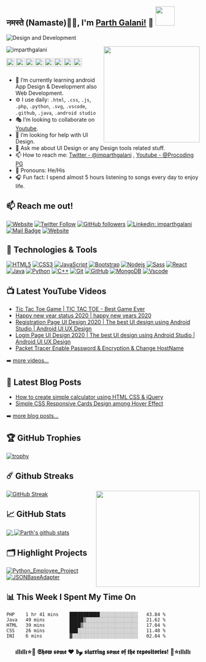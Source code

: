 ## नमस्ते (Namaste)🙏🏻, I'm [Parth Galani!](http://parthgalani.me) 👋 <img src="https://media.giphy.com/media/12oufCB0MyZ1Go/giphy.gif" width="50">



![Design and Development](https://github.com/imparthgalani/imparthgalani/blob/master/img/imparthgalani.png)

<a href="https://procodingpg.live/"><img src="https://github.com/imparthgalani/imparthgalani/blob/master/img/python.png" align="right" height="250" /></a>

<p align="left"> <img src="https://komarev.com/ghpvc/?username=imparthgalani&label=Profile View's&color=blueviolet&style=plastic" alt="imparthgalani" /> </p>

<a href="https://twitter.com/imparthgalani">
  <img align="left" alt="Parth Galani | Twitter" width="22px" src="https://github.com/imparthgalani/imparthgalani/blob/master/img/twitter.svg" />
</a>
<a href="https://www.linkedin.com/in/imparthgalani/">
  <img align="left" alt="Parth Galani" width="22px" src="https://github.com/imparthgalani/imparthgalani/blob/master/img/linkedin.svg" />
</a>
<a href="https://join.skype.com/invite/U6cHp5eJheGc">
  <img align="left" alt="Parth Galani" width="22px" src="https://github.com/imparthgalani/imparthgalani/blob/master/img/skype.svg" />
</a>
<a href="https://www.facebook.com/parth.galani.50/">
  <img align="left" alt="Parth Galani" width="22px" src="https://github.com/imparthgalani/imparthgalani/blob/master/img/facebook.svg" />
</a>
<a href="https://instagram.com/imparthgalani">
  <img align="left" alt="Parth Galani" width="22px" src="https://github.com/imparthgalani/imparthgalani/blob/master/img/instagram.svg" />
</a>
<a href="https://www.youtube.com/channel/UCs8YuffktnbeZiHfPwQ2A9g">
  <img align="left" alt="Parth Galani" width="22px" src="https://github.com/imparthgalani/imparthgalani/blob/master/img/youtube.svg" />
</a>
<a href="https://www.procodingpg.live">
  <img align="left" alt="Parth Galani" width="22px" src="https://github.com/imparthgalani/imparthgalani/blob/master/img/web.svg" />
</a>
<a href="mailto:pgalani193@rku.ac.in">
  <img align="left" alt="Parth Galani" width="22px" src="https://github.com/imparthgalani/imparthgalani/blob/master/img/gmail.svg" />
</a>

<br/>
<br/>

- 📲 I’m currently learning android App Design & Development also Web Development.
- ⚙️ I use daily: `.html`, `.css`, `.js`, `.php`, `.python`,  `.svg`, `.vscode`, `.github`, `.java`, `.android studio`
- 🎭 I’m looking to collaborate on [Youtube](https://www.youtube.com/channel/UCs8YuffktnbeZiHfPwQ2A9g).
- 🤔 I’m looking for help with UI Design.
- 💬 Ask me about UI Design or any Design tools related stuff.
- 📫 How to reach me: [Twitter - @imparthgalani](https://twitter.com/imparthgalani) , [Youtube - @Procoding PG](https://www.youtube.com/channel/UCs8YuffktnbeZiHfPwQ2A9g)
- 🤵 Pronouns: He/His
- 🎧 Fun fact: I spend almost 5 hours listening to songs every day to enjoy life.

## 📫 Reach me out!

[![Website](https://img.shields.io/website?label=PROCODINGPG.LIVE&logo=google-chrome&style=flat-square&up_message=UP&url=https%3A%2F%2Fprocodingpg.live%2F)](https://procodingpg.live)
[![Twitter Follow](https://img.shields.io/twitter/follow/imparthgalani?color=55acee&label=FOLLOW%20%40IMPARTHGALANI&logo=Twitter&style=flat-square)](https://twitter.com/intent/follow?original_referer=https%3A%2F%2Fgithub.com%2Fimparthgalani&screen_name=imparthgalani)
[![GitHub followers](https://img.shields.io/github/followers/imparthgalani?label=FOLLOW%20%40IMPARTHGALANI&logo=GITHUB&style=flat-square)](https://github.com/imparthgalani)
[![Linkedin: imparthgalani](https://img.shields.io/badge/-IMPARTHGALANI-blue?style=flat-square&logo=Linkedin&logoColor=white&link=https://www.linkedin.com/in/imparthgalani/)](https://www.linkedin.com/in/imparthgalani/)
[![Mail Badge](https://img.shields.io/badge/-IMPARTHGALANI-e84393?style=flat-square&labelColor=e84393&logo=instagram&logoColor=white)](https://instagram.com/imparthgalani) 
[![Website](https://img.shields.io/website?label=PORTFOLIO%20WEBSITE&logo=google-chrome&style=flat-square&up_message=PARTHGALANI.ME&url=http%3A%2F%2Fparthgalani.me%2F)](http://parthgalani.me/)

## 🔧 Technologies & Tools

[![HTML5](https://img.shields.io/badge/-HTML5-E34F26?style=flat&logo=html5&logoColor=white)](https://www.w3schools.com/html/)
[![CSS3](https://img.shields.io/badge/-CSS3-1572B6?style=flat&logo=css3)](https://www.w3schools.com/css/)
[![JavaScript](https://img.shields.io/badge/-JavaScript-black?style=flat&logo=javascript)](https://www.w3schools.com/js/)
[![Bootstrap](https://img.shields.io/badge/-Bootstrap-563D7C?style=flat&logo=bootstrap)](https://getbootstrap.com/docs/5.0/getting-started/introduction/)
[![Nodejs](https://img.shields.io/badge/-Nodejs-black?style=flat&logo=Node.js)](https://nodejs.org/en/docs/guides/)
[![Sass](https://img.shields.io/badge/-Sass-CC6699?style=flat&logo=sass&logoColor=white)](https://www.w3schools.com/sass/)
[![React](https://img.shields.io/badge/-React-black?style=flat&logo=react)](https://www.w3schools.com/react/)
[![Java](https://img.shields.io/badge/-java-E34A86?style=flat&logo=java)](https://www.w3schools.com/java/)
[![Python](https://img.shields.io/badge/-Python-black?style=flat&logo=Python)](https://www.w3schools.com/python/)
[![C++](https://img.shields.io/badge/-/_C++-00599C?style=flat&logo=c)](https://www.w3schools.com/cpp/)
[![Git](https://img.shields.io/badge/-Git-black?style=flat&logo=git)](https://git-scm.com/)
[![GitHub](https://img.shields.io/badge/-GitHub-181717?style=flat&logo=github)](https://lab.github.com/)
[![MongoDB](https://img.shields.io/badge/-MongoDB-black?style=flat&logo=mongodb)](https://www.tutorialspoint.com/mongodb/)
[![Vscode](https://img.shields.io/badge/-VSCode-blue?style=flat&logo=visual-studio-code&logoColor=white)](https://code.visualstudio.com/)

## 📺 Latest YouTube Videos
<!-- YOUTUBE:START -->
- [Tic Tac Toe Game | TIC TAC TOE - Best Game Ever](https://www.youtube.com/watch?v=ROG6HvEMd60)
- [Happy new year status 2020 |  happy new years 2020](https://www.youtube.com/watch?v=uwaKT6EPKPQ)
- [Registration Page UI Design 2020 | The best UI design using Android Studio | Android UI UX Design](https://www.youtube.com/watch?v=1ZsC7OdDun0)
- [Login Page UI Design 2020 | The best UI design using Android Studio | Android UI UX Design](https://www.youtube.com/watch?v=GloXzFAs7Xc)
- [Packet Tracer Enable Password & Encryption & Change HostName](https://www.youtube.com/watch?v=t9D5-p0U01k)
<!-- YOUTUBE:END -->

➡️ [more videos...](https://www.youtube.com/channel/UCs8YuffktnbeZiHfPwQ2A9g)

## 📕 Latest Blog Posts
<!-- BLOG-POST-LIST:START -->
- [How to create simple calculator using HTML  СSS  &  jQuery](https://www.procodingpg.live/2020/12/How-to-create-simple-calculator-using-javascript.html)
- [Simple CSS Responsive Cards Design among Hover Effect](https://www.procodingpg.live/2020/12/simple-css-responsive-cards-design.html)
<!-- BLOG-POST-LIST:END -->

➡️ [more blog posts...](https://www.procodingpg.live)

## 🏆 GitHub Trophies

[![trophy](https://github-profile-trophy.vercel.app/?username=imparthgalani&column=7&margin-w=10)](https://github.com/imparthgalani)


## ☄️ Github Streaks

<a href="https://procodingpg.live/"><img src="https://github.com/imparthgalani/imparthgalani/blob/master/img/computer.png" align="right" height="250" width="270" /></a>

[![GitHub Streak](https://github-readme-streak-stats.herokuapp.com/?user=imparthgalani&theme=dark)](https://github.com/imparthgalani/github-readme-streak-stats)

## &#x1f4c8; GitHub Stats

<a href="https://github.com/imparthgalani">
  <img align="center" src="https://github-readme-stats.vercel.app/api/top-langs/?username=imparthgalani&theme=dark&hide_langs_below=1" />
</a>
<a href="https://github.com/imparthgalani">
 <img align="center" src="https://github-readme-stats.vercel.app/api?username=imparthgalani&show_icons=true&theme=dark&line_height=27" alt="Parth's github stats"/>
</a>

## 🗂️ Highlight Projects

<a href="https://github.com/imparthgalani/Python_Employee_Project">
  <img align="center" src="https://github-readme-stats.vercel.app/api/pin/?username=imparthgalani&repo=Python_Employee_Project&show_icons=true&line_height=27&title_color=6aa6f8&text_color=8a919a&icon_color=6aa6f8&bg_color=0e1116" alt="Python_Employee_Project" />
</a>

<a href="https://github.com/imparthgalani/JSONBaseAdapter">
  <img align="center" src="https://github-readme-stats.vercel.app/api/pin/?username=imparthgalani&repo=JSONBaseAdapter&show_icons=true&line_height=27&title_color=6aa6f8&text_color=8a919a&icon_color=6aa6f8&bg_color=0e1116" alt="JSONBaseAdapter" />
</a>

## 📊 This Week I Spent My Time On

<!--START_SECTION:waka-->
```text
PHP    1 hr 41 mins    ███████████░░░░░░░░░░░░░░   43.84 % 
Java   49 mins         █████▒░░░░░░░░░░░░░░░░░░░   21.62 % 
HTML   39 mins         ████▒░░░░░░░░░░░░░░░░░░░░   17.04 % 
CSS    26 mins         ███░░░░░░░░░░░░░░░░░░░░░░   11.48 % 
INI    6 mins          ▓░░░░░░░░░░░░░░░░░░░░░░░░   02.84 % 
```
<!--END_SECTION:waka-->



<div align="center">

### ıllıllı⭐🌟 𝕾𝖍𝖔𝖜 𝖘𝖔𝖒𝖊 ❤️ 𝖇𝔂 𝖘𝖙𝖆𝖗𝖗𝖎𝖓𝖌 𝖘𝖔𝖒𝖊 𝖔𝖋 𝖙𝖍𝖊 𝖗𝖊𝖕𝖔𝖘𝖎𝖙𝖔𝖗𝖎𝖊𝖘! 🌟⭐ıllıllı

</div>

